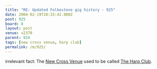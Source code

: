 ```yaml
---
title: "RE: Updated Folkestone gig history - 925"
date: 2004-02-19T20:33:42.000Z
post: 925
board: 8
layout: post
venue: v2370
parent: 924
tags: [new cross venue, harp club]
permalink: /m/925/
---
```

irrelevant fact: The <a href="/wiki/new+cross+venue">New Cross Venue</a> used to be called <a href="/wiki/harp+club">The Harp Club</a>.
